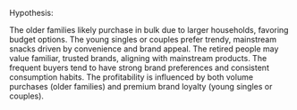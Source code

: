 
Hypothesis:

The older families likely purchase in bulk due to larger households, favoring budget options.
The young singles or couples prefer trendy, mainstream snacks driven by convenience and brand appeal.
The retired people may value familiar, trusted brands, aligning with mainstream products.
The frequent buyers tend to have strong brand preferences and consistent consumption habits.
The profitability is influenced by both volume purchases (older families) and premium brand loyalty (young singles or couples).
